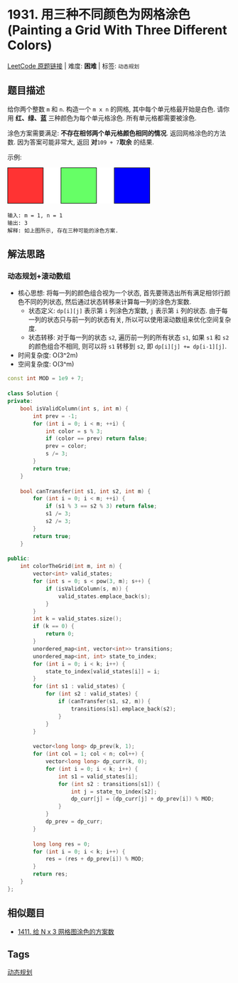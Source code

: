 # 1931. 用三种不同颜色为网格涂色 (Painting a Grid With Three Different Colors)

[LeetCode 原题链接](https://leetcode.cn/problems/painting-a-grid-with-three-different-colors/) | 难度: **困难** | 标签: `动态规划`

## 题目描述

给你两个整数 `m` 和 `n`. 构造一个 `m x n` 的网格, 其中每个单元格最开始是白色. 请你用 **红、绿、蓝** 三种颜色为每个单元格涂色. 所有单元格都需要被涂色.

涂色方案需要满足: **不存在相邻两个单元格颜色相同的情况**. 返回网格涂色的方法数. 因为答案可能非常大, 返回 **对**`109 + 7`**取余** 的结果.

示例:

![1931. 用三种不同颜色为网格涂色 - 示例](/problems/1931-painting-a-grid-with-three-different-colors/ex.png)

```plaintext
输入: m = 1, n = 1
输出: 3
解释: 如上图所示, 存在三种可能的涂色方案.
```

## 解法思路

### 动态规划+滚动数组

- 核心思想: 将每一列的颜色组合视为一个状态, 首先要筛选出所有满足相邻行颜色不同的列状态, 然后通过状态转移来计算每一列的涂色方案数.
  - 状态定义: `dp[i][j]` 表示第 `i` 列涂色方案数, `j` 表示第 `i` 列的状态. 由于每一列的状态只与前一列的状态有关, 所以可以使用滚动数组来优化空间复杂度.
  - 状态转移: 对于每一列的状态 `s2`, 遍历前一列的所有状态 `s1`, 如果 `s1` 和 `s2` 的颜色组合不相同, 则可以将 `s1` 转移到 `s2`, 即 `dp[i][j] += dp[i-1][j]`.
- 时间复杂度: O(3^2m)
- 空间复杂度: O(3^m)

```cpp
const int MOD = 1e9 + 7;

class Solution {
private:
    bool isValidColumn(int s, int m) {
        int prev = -1;
        for (int i = 0; i < m; ++i) {
            int color = s % 3;
            if (color == prev) return false;
            prev = color;
            s /= 3;
        }
        return true;
    }

    bool canTransfer(int s1, int s2, int m) {
        for (int i = 0; i < m; ++i) {
            if (s1 % 3 == s2 % 3) return false;
            s1 /= 3;
            s2 /= 3;
        }
        return true;
    }

public:
    int colorTheGrid(int m, int n) {
        vector<int> valid_states;
        for (int s = 0; s < pow(3, m); s++) {
            if (isValidColumn(s, m)) {
                valid_states.emplace_back(s);
            }
        }
        int k = valid_states.size();
        if (k == 0) {
            return 0;
        }
        unordered_map<int, vector<int>> transitions;
        unordered_map<int, int> state_to_index;
        for (int i = 0; i < k; i++) {
            state_to_index[valid_states[i]] = i;
        }
        for (int s1 : valid_states) {
            for (int s2 : valid_states) {
                if (canTransfer(s1, s2, m)) {
                    transitions[s1].emplace_back(s2);
                }
            }
        }

        vector<long long> dp_prev(k, 1);
        for (int col = 1; col < n; col++) {
            vector<long long> dp_curr(k, 0);
            for (int i = 0; i < k; i++) {
                int s1 = valid_states[i];
                for (int s2 : transitions[s1]) {
                    int j = state_to_index[s2];
                    dp_curr[j] = (dp_curr[j] + dp_prev[i]) % MOD;
                }
            }
            dp_prev = dp_curr;
        }

        long long res = 0;
        for (int i = 0; i < k; i++) {
            res = (res + dp_prev[i]) % MOD;
        }
        return res;
    }
};
```

## 相似题目

- [1411. 给 N x 3 网格图涂色的方案数](https://leetcode.cn/problems/number-of-ways-to-paint-n-3-grid/)

## Tags

[动态规划](/tags/dynamic-programming.md)

